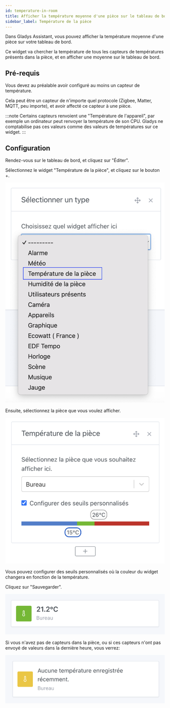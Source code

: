 ```yaml
---
id: temperature-in-room
title: Afficher la température moyenne d'une pièce sur le tableau de bord
sidebar_label: Température de la pièce
---
```


Dans Gladys Assistant, vous pouvez afficher la température moyenne d'une pièce sur votre tableau de bord.

Ce widget va chercher la température de tous les capteurs de températures présents dans la pièce, et en afficher une moyenne sur le tableau de bord.

## Pré-requis

Vous devez au préalable avoir configuré au moins un capteur de température.

Cela peut être un capteur de n'importe quel protocole (Zigbee, Matter, MQTT, peu importe), et avoir affecté ce capteur à une pièce.

:::note
Certains capteurs renvoient une "Température de l'appareil", par exemple un ordinateur peut renvoyer la température de son CPU. Gladys ne comptabilise pas ces valeurs comme des valeurs de températures sur ce widget.
:::

## Configuration

Rendez-vous sur le tableau de bord, et cliquez sur "Éditer".

Sélectionnez le widget "Température de la pièce", et cliquez sur le bouton +.

![Ajouter le widget température à Gladys](../../../../../static/img/docs/fr/dashboard/temperature-in-room/add-widget-temperature-in-room.png)

Ensuite, sélectionnez la pièce que vous voulez afficher.

![Sélectionnez la pièce à afficher](../../../../../static/img/docs/fr/dashboard/temperature-in-room/select-room.png)

Vous pouvez configurer des seuils personnalisés où la couleur du widget changera en fonction de la température.

Cliquez sur "Sauvegarder".

![Le widget température de la pièce](../../../../../static/img/docs/fr/dashboard/temperature-in-room/temperature-in-room.png)

Si vous n'avez pas de capteurs dans la pièce, ou si ces capteurs n'ont pas envoyé de valeurs dans la dernière heure, vous verrez:

![Pas de données](../../../../../static/img/docs/fr/dashboard/temperature-in-room/no-temperature.png)
